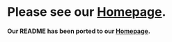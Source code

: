 # Please see our [Homepage](https://magicmarvman.github.io/dnsmanage).
**Our README has been ported to our [Homepage](https://magicmarvman.github.io/dnsmanage).**

